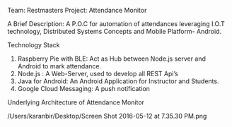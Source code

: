 Team: Restmasters  					Project: Attendance Monitor                      
 

A Brief Description: A P.O.C for automation of attendances leveraging I.O.T technology, Distributed Systems Concepts and Mobile Platform- Android. 

Technology Stack

1. Raspberry Pie with BLE: Act as Hub between Node.js server and Android to mark attendance.   
2. Node.js : A Web-Server, used to develop all REST Api’s
3. Java for Android: An Android Application for Instructor and Students.
4. Google Cloud Messaging: A push notification 



Underlying Architecture of Attendance Monitor

/Users/karanbir/Desktop/Screen Shot 2016-05-12 at 7.35.30 PM.png